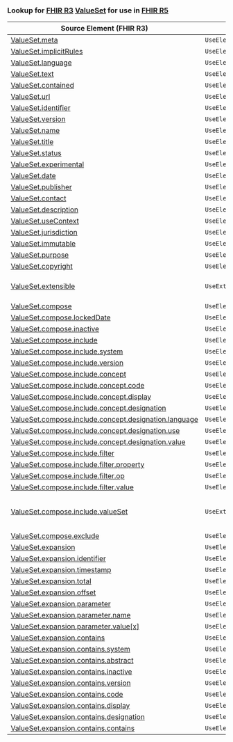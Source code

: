 ### Lookup for [FHIR R3](https://hl7.org/fhir/STU3/) [ValueSet](https://hl7.org/fhir/STU3/ValueSet.html) for use in [FHIR R5](https://hl7.org/fhir/R5/)

| Source Element (FHIR R3) | Usage | Target |
| -------------- | ----- | ------ |
| [ValueSet.meta](https://hl7.org/fhir/STU3/ValueSet.html#resource) | `UseElementSameName` | [ValueSet.meta](https://hl7.org/fhir/R5/ValueSet.html#resource) |
| [ValueSet.implicitRules](https://hl7.org/fhir/STU3/ValueSet.html#resource) | `UseElementSameName` | [ValueSet.implicitRules](https://hl7.org/fhir/R5/ValueSet.html#resource) |
| [ValueSet.language](https://hl7.org/fhir/STU3/ValueSet.html#resource) | `UseElementSameName` | [ValueSet.language](https://hl7.org/fhir/R5/ValueSet.html#resource) |
| [ValueSet.text](https://hl7.org/fhir/STU3/ValueSet.html#resource) | `UseElementSameName` | [ValueSet.text](https://hl7.org/fhir/R5/ValueSet.html#resource) |
| [ValueSet.contained](https://hl7.org/fhir/STU3/ValueSet.html#resource) | `UseElementSameName` | [ValueSet.contained](https://hl7.org/fhir/R5/ValueSet.html#resource) |
| [ValueSet.url](https://hl7.org/fhir/STU3/ValueSet.html#resource) | `UseElementSameName` | [ValueSet.url](https://hl7.org/fhir/R5/ValueSet.html#resource) |
| [ValueSet.identifier](https://hl7.org/fhir/STU3/ValueSet.html#resource) | `UseElementSameName` | [ValueSet.identifier](https://hl7.org/fhir/R5/ValueSet.html#resource) |
| [ValueSet.version](https://hl7.org/fhir/STU3/ValueSet.html#resource) | `UseElementSameName` | [ValueSet.version](https://hl7.org/fhir/R5/ValueSet.html#resource) |
| [ValueSet.name](https://hl7.org/fhir/STU3/ValueSet.html#resource) | `UseElementSameName` | [ValueSet.name](https://hl7.org/fhir/R5/ValueSet.html#resource) |
| [ValueSet.title](https://hl7.org/fhir/STU3/ValueSet.html#resource) | `UseElementSameName` | [ValueSet.title](https://hl7.org/fhir/R5/ValueSet.html#resource) |
| [ValueSet.status](https://hl7.org/fhir/STU3/ValueSet.html#resource) | `UseElementSameName` | [ValueSet.status](https://hl7.org/fhir/R5/ValueSet.html#resource) |
| [ValueSet.experimental](https://hl7.org/fhir/STU3/ValueSet.html#resource) | `UseElementSameName` | [ValueSet.experimental](https://hl7.org/fhir/R5/ValueSet.html#resource) |
| [ValueSet.date](https://hl7.org/fhir/STU3/ValueSet.html#resource) | `UseElementSameName` | [ValueSet.date](https://hl7.org/fhir/R5/ValueSet.html#resource) |
| [ValueSet.publisher](https://hl7.org/fhir/STU3/ValueSet.html#resource) | `UseElementSameName` | [ValueSet.publisher](https://hl7.org/fhir/R5/ValueSet.html#resource) |
| [ValueSet.contact](https://hl7.org/fhir/STU3/ValueSet.html#resource) | `UseElementSameName` | [ValueSet.contact](https://hl7.org/fhir/R5/ValueSet.html#resource) |
| [ValueSet.description](https://hl7.org/fhir/STU3/ValueSet.html#resource) | `UseElementSameName` | [ValueSet.description](https://hl7.org/fhir/R5/ValueSet.html#resource) |
| [ValueSet.useContext](https://hl7.org/fhir/STU3/ValueSet.html#resource) | `UseElementSameName` | [ValueSet.useContext](https://hl7.org/fhir/R5/ValueSet.html#resource) |
| [ValueSet.jurisdiction](https://hl7.org/fhir/STU3/ValueSet.html#resource) | `UseElementSameName` | [ValueSet.jurisdiction](https://hl7.org/fhir/R5/ValueSet.html#resource) |
| [ValueSet.immutable](https://hl7.org/fhir/STU3/ValueSet.html#resource) | `UseElementSameName` | [ValueSet.immutable](https://hl7.org/fhir/R5/ValueSet.html#resource) |
| [ValueSet.purpose](https://hl7.org/fhir/STU3/ValueSet.html#resource) | `UseElementSameName` | [ValueSet.purpose](https://hl7.org/fhir/R5/ValueSet.html#resource) |
| [ValueSet.copyright](https://hl7.org/fhir/STU3/ValueSet.html#resource) | `UseElementSameName` | [ValueSet.copyright](https://hl7.org/fhir/R5/ValueSet.html#resource) |
| [ValueSet.extensible](https://hl7.org/fhir/STU3/ValueSet.html#resource) | `UseExtension` | [http://hl7.org/fhir/3.0/StructureDefinition/extension-ValueSet.extensible](StructureDefinition-ext-R3-ValueSet.extensible.html) |
| [ValueSet.compose](https://hl7.org/fhir/STU3/ValueSet.html#resource) | `UseElementSameName` | [ValueSet.compose](https://hl7.org/fhir/R5/ValueSet.html#resource) |
| [ValueSet.compose.lockedDate](https://hl7.org/fhir/STU3/ValueSet.html#resource) | `UseElementSameName` | [ValueSet.compose.lockedDate](https://hl7.org/fhir/R5/ValueSet.html#resource) |
| [ValueSet.compose.inactive](https://hl7.org/fhir/STU3/ValueSet.html#resource) | `UseElementSameName` | [ValueSet.compose.inactive](https://hl7.org/fhir/R5/ValueSet.html#resource) |
| [ValueSet.compose.include](https://hl7.org/fhir/STU3/ValueSet.html#resource) | `UseElementSameName` | [ValueSet.compose.include](https://hl7.org/fhir/R5/ValueSet.html#resource) |
| [ValueSet.compose.include.system](https://hl7.org/fhir/STU3/ValueSet.html#resource) | `UseElementSameName` | [ValueSet.compose.include.system](https://hl7.org/fhir/R5/ValueSet.html#resource) |
| [ValueSet.compose.include.version](https://hl7.org/fhir/STU3/ValueSet.html#resource) | `UseElementSameName` | [ValueSet.compose.include.version](https://hl7.org/fhir/R5/ValueSet.html#resource) |
| [ValueSet.compose.include.concept](https://hl7.org/fhir/STU3/ValueSet.html#resource) | `UseElementSameName` | [ValueSet.compose.include.concept](https://hl7.org/fhir/R5/ValueSet.html#resource) |
| [ValueSet.compose.include.concept.code](https://hl7.org/fhir/STU3/ValueSet.html#resource) | `UseElementSameName` | [ValueSet.compose.include.concept.code](https://hl7.org/fhir/R5/ValueSet.html#resource) |
| [ValueSet.compose.include.concept.display](https://hl7.org/fhir/STU3/ValueSet.html#resource) | `UseElementSameName` | [ValueSet.compose.include.concept.display](https://hl7.org/fhir/R5/ValueSet.html#resource) |
| [ValueSet.compose.include.concept.designation](https://hl7.org/fhir/STU3/ValueSet.html#resource) | `UseElementSameName` | [ValueSet.compose.include.concept.designation](https://hl7.org/fhir/R5/ValueSet.html#resource) |
| [ValueSet.compose.include.concept.designation.language](https://hl7.org/fhir/STU3/ValueSet.html#resource) | `UseElementSameName` | [ValueSet.compose.include.concept.designation.language](https://hl7.org/fhir/R5/ValueSet.html#resource) |
| [ValueSet.compose.include.concept.designation.use](https://hl7.org/fhir/STU3/ValueSet.html#resource) | `UseElementSameName` | [ValueSet.compose.include.concept.designation.use](https://hl7.org/fhir/R5/ValueSet.html#resource) |
| [ValueSet.compose.include.concept.designation.value](https://hl7.org/fhir/STU3/ValueSet.html#resource) | `UseElementSameName` | [ValueSet.compose.include.concept.designation.value](https://hl7.org/fhir/R5/ValueSet.html#resource) |
| [ValueSet.compose.include.filter](https://hl7.org/fhir/STU3/ValueSet.html#resource) | `UseElementSameName` | [ValueSet.compose.include.filter](https://hl7.org/fhir/R5/ValueSet.html#resource) |
| [ValueSet.compose.include.filter.property](https://hl7.org/fhir/STU3/ValueSet.html#resource) | `UseElementSameName` | [ValueSet.compose.include.filter.property](https://hl7.org/fhir/R5/ValueSet.html#resource) |
| [ValueSet.compose.include.filter.op](https://hl7.org/fhir/STU3/ValueSet.html#resource) | `UseElementSameName` | [ValueSet.compose.include.filter.op](https://hl7.org/fhir/R5/ValueSet.html#resource) |
| [ValueSet.compose.include.filter.value](https://hl7.org/fhir/STU3/ValueSet.html#resource) | `UseElementSameName` | [ValueSet.compose.include.filter.value](https://hl7.org/fhir/R5/ValueSet.html#resource) |
| [ValueSet.compose.include.valueSet](https://hl7.org/fhir/STU3/ValueSet.html#resource) | `UseExtension` | [http://hl7.org/fhir/3.0/StructureDefinition/extension-ValueSet.compose.include.valueSet](StructureDefinition-ext-R3-ValueSet.co.in.valueSet.html) |
| [ValueSet.compose.exclude](https://hl7.org/fhir/STU3/ValueSet.html#resource) | `UseElementSameName` | [ValueSet.compose.exclude](https://hl7.org/fhir/R5/ValueSet.html#resource) |
| [ValueSet.expansion](https://hl7.org/fhir/STU3/ValueSet.html#resource) | `UseElementSameName` | [ValueSet.expansion](https://hl7.org/fhir/R5/ValueSet.html#resource) |
| [ValueSet.expansion.identifier](https://hl7.org/fhir/STU3/ValueSet.html#resource) | `UseElementSameName` | [ValueSet.expansion.identifier](https://hl7.org/fhir/R5/ValueSet.html#resource) |
| [ValueSet.expansion.timestamp](https://hl7.org/fhir/STU3/ValueSet.html#resource) | `UseElementSameName` | [ValueSet.expansion.timestamp](https://hl7.org/fhir/R5/ValueSet.html#resource) |
| [ValueSet.expansion.total](https://hl7.org/fhir/STU3/ValueSet.html#resource) | `UseElementSameName` | [ValueSet.expansion.total](https://hl7.org/fhir/R5/ValueSet.html#resource) |
| [ValueSet.expansion.offset](https://hl7.org/fhir/STU3/ValueSet.html#resource) | `UseElementSameName` | [ValueSet.expansion.offset](https://hl7.org/fhir/R5/ValueSet.html#resource) |
| [ValueSet.expansion.parameter](https://hl7.org/fhir/STU3/ValueSet.html#resource) | `UseElementSameName` | [ValueSet.expansion.parameter](https://hl7.org/fhir/R5/ValueSet.html#resource) |
| [ValueSet.expansion.parameter.name](https://hl7.org/fhir/STU3/ValueSet.html#resource) | `UseElementSameName` | [ValueSet.expansion.parameter.name](https://hl7.org/fhir/R5/ValueSet.html#resource) |
| [ValueSet.expansion.parameter.value[x]](https://hl7.org/fhir/STU3/ValueSet.html#resource) | `UseElementSameName` | [ValueSet.expansion.parameter.value[x]](https://hl7.org/fhir/R5/ValueSet.html#resource) |
| [ValueSet.expansion.contains](https://hl7.org/fhir/STU3/ValueSet.html#resource) | `UseElementSameName` | [ValueSet.expansion.contains](https://hl7.org/fhir/R5/ValueSet.html#resource) |
| [ValueSet.expansion.contains.system](https://hl7.org/fhir/STU3/ValueSet.html#resource) | `UseElementSameName` | [ValueSet.expansion.contains.system](https://hl7.org/fhir/R5/ValueSet.html#resource) |
| [ValueSet.expansion.contains.abstract](https://hl7.org/fhir/STU3/ValueSet.html#resource) | `UseElementSameName` | [ValueSet.expansion.contains.abstract](https://hl7.org/fhir/R5/ValueSet.html#resource) |
| [ValueSet.expansion.contains.inactive](https://hl7.org/fhir/STU3/ValueSet.html#resource) | `UseElementSameName` | [ValueSet.expansion.contains.inactive](https://hl7.org/fhir/R5/ValueSet.html#resource) |
| [ValueSet.expansion.contains.version](https://hl7.org/fhir/STU3/ValueSet.html#resource) | `UseElementSameName` | [ValueSet.expansion.contains.version](https://hl7.org/fhir/R5/ValueSet.html#resource) |
| [ValueSet.expansion.contains.code](https://hl7.org/fhir/STU3/ValueSet.html#resource) | `UseElementSameName` | [ValueSet.expansion.contains.code](https://hl7.org/fhir/R5/ValueSet.html#resource) |
| [ValueSet.expansion.contains.display](https://hl7.org/fhir/STU3/ValueSet.html#resource) | `UseElementSameName` | [ValueSet.expansion.contains.display](https://hl7.org/fhir/R5/ValueSet.html#resource) |
| [ValueSet.expansion.contains.designation](https://hl7.org/fhir/STU3/ValueSet.html#resource) | `UseElementSameName` | [ValueSet.expansion.contains.designation](https://hl7.org/fhir/R5/ValueSet.html#resource) |
| [ValueSet.expansion.contains.contains](https://hl7.org/fhir/STU3/ValueSet.html#resource) | `UseElementSameName` | [ValueSet.expansion.contains.contains](https://hl7.org/fhir/R5/ValueSet.html#resource) |
